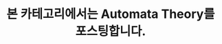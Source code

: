 ---
title: "본 카테고리에서는 Automata Theory를 포스팅합니다."
last_modified_at: 2025-09-05
categories:
  - Automata Theory
---